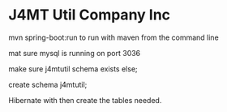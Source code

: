 # J4MT Util Company Inc

mvn spring-boot:run to run with maven from the command line

mat sure mysql is running on port 3036

make sure j4mtutil schema exists else;

create schema j4mtutil;

Hibernate with then create the tables needed.

